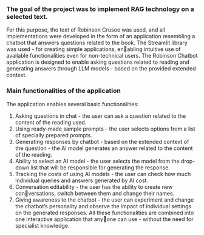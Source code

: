 ### The goal of the project was to implement RAG technology on a selected text.

For this purpose, the text of Robinson Crusoe was used, and all implementations
were developed in the form of an application resembling a chatbot that answers
questions related to the book. 
The Streamlit library was used - for creating simple applications, enabling intuitive use of available functionalities even for non-technical users. The
Robinson Chatbot application is designed to enable asking questions related to
reading and generating answers through LLM models - based on the provided
extended context.
### Main functionalities of the application
The application enables several basic functionalities:
1. Asking questions in chat - the user can ask a question related to the
content of the reading used.
2. Using ready-made sample prompts - the user selects options from a
list of specially prepared prompts.
3. Generating responses by chatbot - based on the extended context of
the question - the AI model generates an answer related to the content of
the reading.
4. Ability to select an AI model - the user selects the model from the
drop-down list that will be responsible for generating the response.
5. Tracking the costs of using AI models - the user can check how much
individual queries and answers generated by AI cost.
6. Conversation editability - the user has the ability to create new conversations, switch between them and change their names.
7. Giving awareness to the chatbot - the user can experiment and change
the chatbot’s personality and observe the impact of individual settings on
the generated responses.
All these functionalities are combined into one interactive application that anyone can use - without the need for specialist knowledge.
